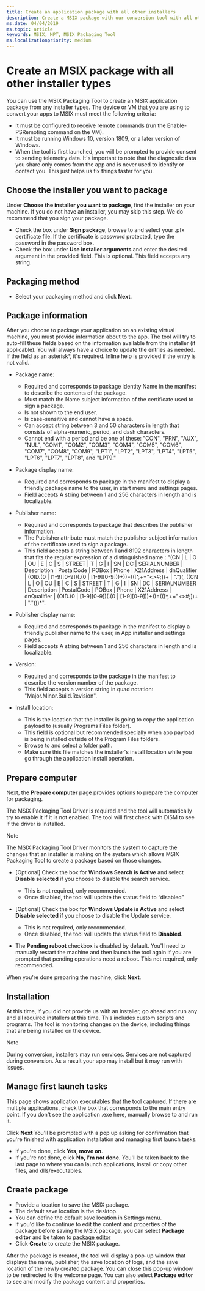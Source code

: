 ```yaml
---
title: Create an application package with all other installers
description: Create a MSIX package with our conversion tool with all other installers
ms.date: 04/04/2019
ms.topic: article
keywords: MSIX, MPT, MSIX Packaging Tool
ms.localizationpriority: medium
---
```


# Create an MSIX package with all other installer types

You can use the MSIX Packaging Tool to create an MSIX application package from any installer types. The device or VM that you are using to convert your apps to MSIX must meet the following criteria:

- It must be configured to receive remote commands (run the Enable-PSRemoting command on the VM).
- It must be running Windows 10, version 1809, or a later version of Windows.
- When the tool is first launched, you will be prompted to provide consent to sending telemetry data. It's important to note that the diagnostic data you share only comes from the app and is never used to identify or contact you. This just helps us fix things faster for you.

## Choose the installer you want to package

Under **Choose the installer you want to package**, find the installer on your machine. If you do not have an installer, you may skip this step. We do recommend that you sign your package.

- Check the box under **Sign package**, browse to and select your .pfx certificate file. If the certificate is password protected, type the password in the password box.
- Check the box under **Use installer arguments** and enter the desired argument in the provided field. This is optional. This field accepts any string.

## Packaging method

- Select your packaging method and click **Next**.

## Package information

After you choose to package your application on an existing virtual machine, you must provide information about to the app. The tool will try to auto-fill these fields based on the information available from the installer (if applicable). You will always have a choice to update the entries as needed. If the field as an asterisk*, it's required. Inline help is provided if the entry is not valid.

- Package name:
  - Required and corresponds to package identity Name in the manifest to describe the contents of the package.
  - Must match the Name subject information of the certificate used to sign a package.
  - Is not shown to the end user.
  - Is case-sensitive and cannot have a space.
  - Can accept string between 3 and 50 characters in length that consists of alpha-numeric, period, and dash characters.
  - Cannot end with a period and be one of these: "CON", "PRN", "AUX", "NUL", "COM1", "COM2", "COM3", "COM4", "COM5", "COM6", "COM7", "COM8", "COM9", "LPT1", "LPT2", "LPT3", "LPT4", "LPT5", "LPT6", "LPT7", "LPT8", and "LPT9."

- Package display name:
  - Required and corresponds to package in the manifest to display a friendly package name to the user, in start menu and settings pages.
  - Field accepts A string between 1 and 256 characters in length and is localizable.

- Publisher name:
  - Required and corresponds to package that describes the publisher information.
  - The Publisher attribute must match the publisher subject information of the certificate used to sign a package.
  - This field accepts a string between 1 and 8192 characters in length that fits the regular expression of a distinguished name : "(CN | L | O | OU | E | C | S | STREET | T | G | I | SN | DC | SERIALNUMBER | Description | PostalCode | POBox | Phone | X21Address | dnQualifier | (OID.(0 | [1-9][0-9])(.(0 | [1-9][0-9]))+))=(([^,+="<>#;])+ | ".")(, ((CN | L | O | OU | E | C | S | STREET | T | G | I | SN | DC | SERIALNUMBER | Description | PostalCode | POBox | Phone | X21Address | dnQualifier | (OID.(0 | [1-9][0-9])(.(0 | [1-9][0-9]))+))=(([^,+="<>#;])+ | ".")))*".

- Publisher display name:

  - Required and corresponds to package in the manifest to display a friendly publisher name to the user, in App installer and settings pages.
  - Field accepts A string between 1 and 256 characters in length and is localizable.

- Version:

  - Required and corresponds to the package in the manifest to describe the version number of the package.
  - This field accepts a version string in quad notation: "Major.Minor.Build.Revision".

- Install location:

  - This is the location that the installer is going to copy the application payload to (usually Programs Files folder).
  - This field is optional but recommended specially when app payload is being installed outside of the Program Files folders.
  - Browse to and select a folder path.
  - Make sure this file matches the installer's install location while you go through the application install operation.

## Prepare computer

Next, the **Prepare computer** page provides options to prepare the computer for packaging.

The MSIX Packaging Tool Driver is required and the tool will automatically try to enable it if it is not enabled. The tool will first check with DISM to see if the driver is installed.

> [!NOTE]
> The MSIX Packaging Tool Driver monitors the system to capture the changes that an installer is making on the system which allows MSIX Packaging Tool to create a package based on those changes.

- [Optional] Check the box for **Windows Search is Active** and select **Disable selected** if you choose to disable the search service.

  - This is not required, only recommended.
  - Once disabled, the tool will update the status field to “disabled”

- [Optional] Check the box for **Windows Update is Active** and select **Disable selected** if you choose to disable the Update service.

  - This is not required, only recommended.
  - Once disabled, the tool will update the status field to **Disabled**.

- The **Pending reboot** checkbox is disabled by default. You'll need to manually restart the machine and then launch the tool again if you are prompted that pending operations need a reboot. This not required, only recommended.

When you're done preparing the machine, click **Next**.

## Installation

At this time, if you did not provide us with an installer, go ahead and run any and all required installers at this time. This includes custom scripts and programs. The tool is monitoring changes on the device, including things that are being installed on the device.

> [!NOTE]
> During conversion, installers may run services. Services are not captured during conversion. As a result your app may install but it may run with issues.

## Manage first launch tasks

This page shows application executables that the tool captured. If there are multiple applications, check the box that corresponds to the main entry point. If you don't see the application .exe here, manually browse to and run it.

Click **Next** You'll be prompted with a pop up asking for confirmation that you're finished with application installation and managing first launch tasks.

- If you're done, click **Yes, move on**.
- If you're not done, click **No, I'm not done**. You'll be taken back to the last page to where you can launch applications, install or copy other files, and dlls/executables.

## Create package

- Provide a location to save the MSIX package.
- The default save location is the desktop.
- You can define the default save location in Settings menu.
- If you'd like to continue to edit the content and properties of the package before saving the MSIX package, you can select **Package editor** and be taken to [package editor](https://docs.microsoft.com/windows/msix/packaging-tool/package-editor)
- Click **Create** to create the MSIX package.

After the package is created, the tool will display a pop-up window that displays the name, publisher, the save location of logs, and the save location of the newly created package. You can close this pop-up window to be redirected to the welcome page. You can also select **Package editor** to see and modify the package content and properties.
